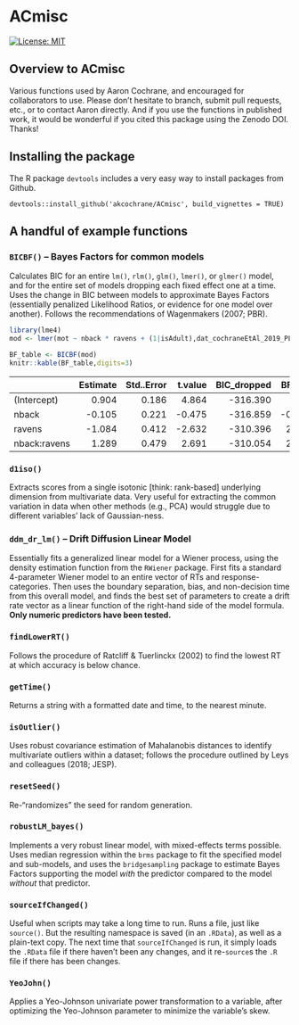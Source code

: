 <!-- README.md is generated from README.Rmd. Please edit that file -->

# ACmisc

[![License:
MIT](https://img.shields.io/badge/License-MIT-yellow.svg)](https://opensource.org/licenses/MIT)

## Overview to ACmisc

Various functions used by Aaron Cochrane, and encouraged for
collaborators to use. Please don’t hesitate to branch, submit pull
requests, etc., or to contact Aaron directly. And if you use the
functions in published work, it would be wonderful if you cited this
package using the Zenodo DOI. Thanks!

## Installing the package

The R package `devtools` includes a very easy way to install packages
from Github.

    devtools::install_github('akcochrane/ACmisc', build_vignettes = TRUE)

## A handful of example functions

### `BICBF()` – Bayes Factors for common models

Calculates BIC for an entire `lm()`, `rlm()`, `glm()`, `lmer()`, or
`glmer()` model, and for the entire set of models dropping each fixed
effect one at a time. Uses the change in BIC between models to
approximate Bayes Factors (essentially penalized Likelihood Ratios, or
evidence for one model over another). Follows the recommendations of
Wagenmakers (2007; PBR).

``` r
library(lme4)
mod <- lmer(mot ~ nback * ravens + (1|isAdult),dat_cochraneEtAl_2019_PLOSOne)

BF_table <- BICBF(mod)
knitr::kable(BF_table,digits=3)
```

|              | Estimate | Std..Error | t.value | BIC_dropped | BFlog3 |
|:-------------|---------:|-----------:|--------:|------------:|-------:|
| (Intercept)  |    0.904 |      0.186 |   4.864 |    -316.390 |     NA |
| nback        |   -0.105 |      0.221 |  -0.475 |    -316.859 | -0.213 |
| ravens       |   -1.084 |      0.412 |  -2.632 |    -310.396 |  2.728 |
| nback:ravens |    1.289 |      0.479 |   2.691 |    -310.054 |  2.884 |

### `d1iso()`

Extracts scores from a single isotonic \[think: rank-based\] underlying
dimension from multivariate data. Very useful for extracting the common
variation in data when other methods (e.g., PCA) would struggle due to
different variables’ lack of Gaussian-ness.

### `ddm_dr_lm()` – Drift Diffusion Linear Model

Essentially fits a generalized linear model for a Wiener process, using
the density estimation function from the `RWiener` package. First fits a
standard 4-parameter Wiener model to an entire vector of RTs and
response-categories. Then uses the boundary separation, bias, and
non-decision time from this overall model, and finds the best set of
parameters to create a drift rate vector as a linear function of the
right-hand side of the model formula. **Only numeric predictors have
been tested.**

### `findLowerRT()`

Follows the procedure of Ratcliff & Tuerlinckx (2002) to find the lowest
RT at which accuracy is below chance.

### `getTime()`

Returns a string with a formatted date and time, to the nearest minute.

### `isOutlier()`

Uses robust covariance estimation of Mahalanobis distances to identify
multivariate outliers within a dataset; follows the procedure outlined
by Leys and colleagues (2018; JESP).

### `resetSeed()`

Re-“randomizes” the seed for random generation.

### `robustLM_bayes()`

Implements a very robust linear model, with mixed-effects terms
possible. Uses median regression within the `brms` package to fit the
specified model and sub-models, and uses the `bridgesampling` package to
estimate Bayes Factors supporting the model *with* the predictor
compared to the model *without* that predictor.

### `sourceIfChanged()`

Useful when scripts may take a long time to run. Runs a file, just like
`source()`. But the resulting namespace is saved (in an `.RData`), as
well as a plain-text copy. The next time that `sourceIfChanged` is run,
it simply loads the `.RData` file if there haven’t been any changes, and
it re-`source`s the `.R` file if there has been changes.

### `YeoJohn()`

Applies a Yeo-Johnson univariate power transformation to a variable,
after optimizing the Yeo-Johnson parameter to minimize the variable’s
skew.
